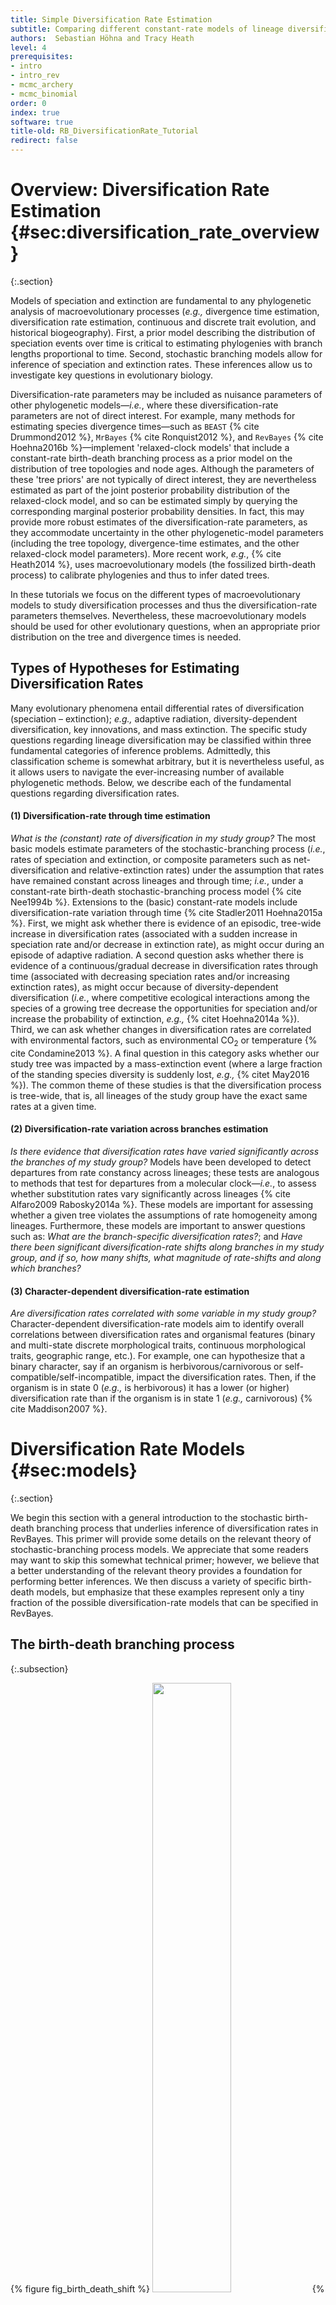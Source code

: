 ```yaml
---
title: Simple Diversification Rate Estimation
subtitle: Comparing different constant-rate models of lineage diversification
authors:  Sebastian Höhna and Tracy Heath
level: 4
prerequisites:
- intro
- intro_rev
- mcmc_archery
- mcmc_binomial
order: 0
index: true
software: true
title-old: RB_DiversificationRate_Tutorial
redirect: false
---
```



Overview: Diversification Rate Estimation {#sec:diversification_rate_overview}
=========================================
{:.section}

Models of speciation and extinction are fundamental to any phylogenetic
analysis of macroevolutionary processes
(*e.g.,* divergence time estimation,
diversification rate estimation, continuous and discrete trait
evolution, and historical biogeography). First, a prior model describing
the distribution of speciation events over time is critical to
estimating phylogenies with branch lengths proportional to time. Second,
stochastic branching models allow for inference of speciation and
extinction rates. These inferences allow us to investigate key questions
in evolutionary biology.

Diversification-rate parameters may be included as nuisance parameters
of other phylogenetic models—*i.e.*, where
these diversification-rate parameters are not of direct interest. For
example, many methods for estimating species divergence times—such as
`BEAST` {% cite Drummond2012 %},
`MrBayes` {% cite Ronquist2012 %}, and
`RevBayes` {% cite Hoehna2016b %}—implement 'relaxed-clock models'
that include a constant-rate birth-death branching process as a prior
model on the distribution of tree topologies and node ages. Although the
parameters of these 'tree priors' are not typically of direct interest,
they are nevertheless estimated as part of the joint posterior
probability distribution of the relaxed-clock model, and so can be
estimated simply by querying the corresponding marginal posterior
probability densities. In fact, this may provide more robust estimates
of the diversification-rate parameters, as they accommodate uncertainty
in the other phylogenetic-model parameters (including the tree topology,
divergence-time estimates, and the other relaxed-clock model
parameters). More recent work,
*e.g.*, {% cite Heath2014 %}, uses macroevolutionary
models (the fossilized birth-death process) to calibrate phylogenies and
thus to infer dated trees.

In these tutorials we focus on the different types of macroevolutionary
models to study diversification processes and thus the
diversification-rate parameters themselves. Nevertheless, these
macroevolutionary models should be used for other evolutionary
questions, when an appropriate prior distribution on the tree and
divergence times is needed.


Types of Hypotheses for Estimating Diversification Rates
--------------------------------------------------------

Many evolutionary phenomena entail differential rates of diversification
(speciation – extinction); *e.g.,* adaptive
radiation, diversity-dependent diversification, key innovations, and
mass extinction. The specific study questions regarding lineage
diversification may be classified within three fundamental categories of
inference problems. Admittedly, this classification scheme is somewhat
arbitrary, but it is nevertheless useful, as it allows users to navigate
the ever-increasing number of available phylogenetic methods. Below, we
describe each of the fundamental questions regarding diversification
rates.

#### (1) Diversification-rate through time estimation

*What is the (constant) rate of diversification in my study group?* The
most basic models estimate parameters of the stochastic-branching
process (*i.e.*,  rates of speciation and
extinction, or composite parameters such as net-diversification and
relative-extinction rates) under the assumption that rates have remained
constant across lineages and through time;
*i.e.*,  under a constant-rate birth-death
stochastic-branching process model {% cite Nee1994b %}. Extensions to the
(basic) constant-rate models include diversification-rate variation
through time {% cite Stadler2011 Hoehna2015a %}. First, we might ask whether
there is evidence of an episodic, tree-wide increase in diversification
rates (associated with a sudden increase in speciation rate and/or
decrease in extinction rate), as might occur during an episode of
adaptive radiation. A second question asks whether there is evidence of
a continuous/gradual decrease in diversification rates through time
(associated with decreasing speciation rates and/or increasing
extinction rates), as might occur because of diversity-dependent
diversification (*i.e.*,  where competitive
ecological interactions among the species of a growing tree decrease the
opportunities for speciation and/or increase the probability of
extinction, *e.g.,* {% citet Hoehna2014a %}). Third, we
can ask whether changes in diversification rates are correlated with
environmental factors, such as environmental CO<sub>2</sub> or temperature
{% cite Condamine2013 %}. A final question in this category asks whether our
study tree was impacted by a mass-extinction event (where a large
fraction of the standing species diversity is suddenly lost,
*e.g.,* {% citet May2016 %}). The common theme of these
studies is that the diversification process is tree-wide, that is, all
lineages of the study group have the exact same rates at a given time.

#### (2) Diversification-rate variation across branches estimation

*Is there evidence that diversification rates have varied significantly
across the branches of my study group?* Models have been developed to
detect departures from rate constancy across lineages; these tests are
analogous to methods that test for departures from a molecular
clock—*i.e.*,  to assess whether substitution
rates vary significantly across lineages {% cite Alfaro2009 Rabosky2014a %}.
These models are important for assessing whether a given tree violates
the assumptions of rate homogeneity among lineages. Furthermore, these
models are important to answer questions such as: *What are the
branch-specific diversification rates?*; and *Have there been
significant diversification-rate shifts along branches in my study
group, and if so, how many shifts, what magnitude of rate-shifts and
along which branches?*

#### (3) Character-dependent diversification-rate estimation

*Are diversification rates correlated with some variable in my study
group?* Character-dependent diversification-rate models aim to identify
overall correlations between diversification rates and organismal
features (binary and multi-state discrete morphological traits,
continuous morphological traits, geographic range, etc.). For example,
one can hypothesize that a binary character, say if an organism is
herbivorous/carnivorous or self-compatible/self-incompatible, impact the
diversification rates. Then, if the organism is in state 0
(*e.g.,* is herbivorous) it has a lower (or
higher) diversification rate than if the organism is in state 1
(*e.g.,* carnivorous) {% cite Maddison2007 %}.



Diversification Rate Models {#sec:models}
===========================
{:.section}

We begin this section with a general introduction to the stochastic
birth-death branching process that underlies inference of
diversification rates in RevBayes. This primer will
provide some details on the relevant theory of stochastic-branching
process models. We appreciate that some readers may want to skip this
somewhat technical primer; however, we believe that a better
understanding of the relevant theory provides a foundation for
performing better inferences. We then discuss a variety of specific
birth-death models, but emphasize that these examples represent only a
tiny fraction of the possible diversification-rate models that can be
specified in RevBayes.

The birth-death branching process
---------------------------------
{:.subsection}

{% figure fig_birth_death_shift %}
<img src="figures/BirthDeathShift.png" width="50%" height="50%" /> 
{% figcaption %} 
A realization of the birth-death process with mass extinction. 
Lineages that have no extant or sampled descendant are shown in gray and
surviving lineages are shown in a thicker black line.
{% endfigcaption %}
{% endfigure %}

Our approach is based on the *reconstructed evolutionary process*
described by {% cite Nee1994b %}; a birth-death process in which only sampled,
extant lineages are observed. Let $N(t)$ denote the number of species at
time $t$. Assume the process starts at time $t_1$ (the 'crown' age of
the most recent common ancestor of the study group, $t_\text{MRCA}$)
when there are two species. Thus, the process is initiated with two
species, $N(t_1) = 2$. We condition the process on sampling at least one
descendant from each of these initial two lineages; otherwise $t_1$
would not correspond to the $t_\text{MRCA}$ of our study group. Each
lineage evolves independently of all other lineages, giving rise to
exactly one new lineage with rate $b(t)$ and losing one existing lineage
with rate $d(t)$ ({% ref fig_birth_death_shift %} and
{% ref fig_bdp %}). Note that although each lineage evolves
independently, all lineages share both a common (tree-wide) speciation
rate $b(t)$ and a common extinction rate $d(t)$
{% cite Nee1994b %} {% cite Hoehna2015a %}. Additionally, at certain times,
$t_{\mathbb{M}}$, a mass-extinction event occurs and each species
existing at that time has the same probability, $\rho$, of survival.
Finally, all extinct lineages are pruned and only the reconstructed tree
remains ({% ref fig_birth_death_shift %}).

{% figure fig_bdp %}
<img src="figures/birth-death-sketch.png" width="75%" height="75%" /> 
{% figcaption %} 
**Examples of trees produced under a birth-death process.** 
The process is initiated at the first speciation event (the 'crown-age' of the MRCA)
when there are two initial lineages. At each speciation event the ancestral lineage is replaced by two
descendant lineages. At an extinction event one lineage simply
terminates. (A) A complete tree including extinct lineages. (B) The
reconstructed tree of tree from A with extinct lineages pruned away. (C)
A *uniform* subsample of the tree from B, where each species was sampled
with equal probability, $\rho$. (D) A *diversified* subsample of the
tree from B, where the species were selected so as to maximize diversity.
{% endfigcaption %}
{% endfigure %}

To condition the probability of observing the branching times on the
survival of both lineages that descend from the root, we divide by
$P(N(T) > 0 | N(0) = 1)^2$. Then, the probability density of the
branching times, $\mathbb{T}$, becomes 

$$\begin{aligned}
P(\mathbb{T}) = \frac{\overbrace{P(N(T) = 1 \mid N(0) = 1)^2}^{\text{both initial lineages have one descendant}}}{ \underbrace{P(N(T) > 0 \mid N(0) = 1)^2}_{\text{both initial lineages survive}} } \times \prod_{i=2}^{n-1} \overbrace{i \times b(t_i)}^{\text{speciation rate}} \times \overbrace{P(N(T) = 1 \mid N(t_i) = 1)}^\text{lineage has one descendant},
\end{aligned}$$

and the probability density of the reconstructed tree (topology and branching times) is then 

$$\begin{aligned}
P(\Psi) = \; & \frac{2^{n-1}}{n!(n-1)!} \times \left( \frac{P(N(T) = 1 \mid N(0) = 1)}{P(N(T) > 0 \mid N(0) = 1)} \right)^2 \nonumber\\
		  \; & \times \prod_{i=2}^{n-1} i \times b(t_i) \times P(N(T) = 1 \mid N(t_i) = 1)
\end{aligned}$$

We can expand Equation ([eq:tree_probability]) by substituting
$P(N(T) > 0 \mid N(t) =1)^2 \exp(r(t,T))$ for
$P(N(T) = 1 \mid N(t) = 1)$, where $r(u,v) = \int^v_u d(t)-b(t)dt$; the
above equation becomes 

$$\begin{aligned}
P(\Psi) = \; & \frac{2^{n-1}}{n!(n-1)!} \times \left( \frac{P(N(T) > 0 \mid N(0) =1 )^2 \exp(r(0,T))}{P(N(T) > 0 \mid N(0) = 1)} \right)^2 \nonumber\\
		  \; & \times \prod_{i=2}^{n-1} i \times b(t_i) \times P(N(T) > 0 \mid N(t_i) = 1)^2 \exp(r(t_i,T)) \nonumber\\
		= \; & \frac{2^{n-1}}{n!} \times \Big(P(N(T) > 0 \mid N(0) =1 ) \exp(r(0,T))\Big)^2 \nonumber\\
		  \; & \times \prod_{i=2}^{n-1} b(t_i) \times P(N(T) > 0 \mid N(t_i) = 1)^2 \exp(r(t_i,T)).
		\label{eq:tree_probability_substitution}
\end{aligned}$$ 

For a detailed description of this substitution, see {% cite Hoehna2015a %}. Additional
information regarding the underlying birth-death process can be found in
{% cite Thompson1975 %} [Equation 3.4.6] and {% cite Nee1994b %} for constant rates and
{% cite Hoehna2013 Hoehna2014a Hoehna2015a %} for arbitrary rate functions.

To compute the equation above we need to know the rate function,
$r(t,s) = \int_t^s d(x)-b(x) dx$, and the probability of survival,
$P(N(T)\!>\!0|N(t)\!=\!1)$. 
{% cite Yule1925 %} and later {% cite Kendall1948 %} derived the
probability that a process survives ($N(T) > 0$) and the probability of
obtaining exactly $n$ species at time $T$ ($N(T) = n$) when the process
started at time $t$ with one species. Kendall's results were summarized
in Equation (3) and Equation (24) in {% cite Nee1994b %} 

$$\begin{aligned}
P(N(T)\!>\!0|N(t)\!=\!1) & = & \left(1+\int\limits_t^{T} \bigg(\mu(s) \exp(r(t,s))\bigg) ds\right)^{-1} \label{eq:survival} \\ \nonumber \\
P(N(T)\!=\!n|N(t)\!=\!1) & = & (1-P(N(T)\!>\!0|N(t)\!=\!1)\exp(r(t,T)))^{n-1} \nonumber\\
& & \times P(N(T)\!>\!0|N(t)\!=\!1)^2 \exp(r(t,T)) \label{eq:N} %\\
%P(N(T)\!=\!1|N(t)\!=\!1) & = & P(N(T)\!>\!0|N(t)\!=\!1)^2 \exp(r(t,T)) \label{eq:1}
\end{aligned}$$ 

An overview for different diversification models is given in {% cite Hoehna2015a %}.

> ## Phylogenetic trees as observations
> The branching processes used here describe probability distributions on
> phylogenetic trees. This probability distribution can be used to infer
> diversification rates given an “observed” phylogenetic tree. In reality
> we never observe a phylogenetic tree itself. Instead, phylogenetic trees
> themselves are estimated from actual observations, such as DNA
> sequences. These phylogenetic tree estimates, especially the divergence
> times, can have considerable uncertainty associated with them. Thus, the
> correct approach for estimating diversification rates is to include the
> uncertainty in the phylogeny by, for example, jointly estimating the
> phylogeny and diversification rates. For the simplicity of the following
> tutorials, we take a shortcut and assume that we know the phylogeny
> without error. For publication quality analysis you should always
> estimate the diversification rates jointly with the phylogeny and
> divergence times.
{:.discussion}


Estimating Constant Speciation & Extinction Rates {#sec:bdp_rate_estimation}
=================================================
{:.section}

Outline
-------
{:.subsection}

This tutorial describes how to specify basic branching-process models in
RevBayes; two variants of the constant-rate birth-death process
{% cite Yule1925 Kendall1948 Thompson1975 Nee1994b Rannala1996 Yang1997 Hoehna2015a %}.
The probabilistic graphical model is given for each component of this
tutorial. After each model is specified, you will estimate speciation
and extinction rates using Markov chain Monte Carlo (MCMC). Finally, you
will estimate the marginal likelihood of the model and evaluate the
relative support using Bayes factors.


Pure-Birth (Yule) Model {#sec:yuleModSec}
=======================
{:.section}

Before evaluating the relative support for different models, we must
first specify them in `Rev`. In this section, we will walk through
specifying a pure-birth process model and estimating the marginal
likelihood. The section about the birth-death process will be less
detailed because it will build up on this section.

The simplest branching model is the *pure-birth process* described by
{% cite Yule1925 %}. Under this model, we assume at any instant in time, every
lineage has the same speciation rate, $\lambda$. In its simplest form,
the speciation rate remains constant over time. As a result, the waiting
time between speciation events is exponential, where the rate of the
exponential distribution is the product of the number of extant lineages
($n$) at that time and the speciation rate: $n\lambda$
{% cite Yule1925 Aldous2001 Hoehna2014a %}. The pure-birth branching model
does not allow for lineage extinction
(*i.e.*, the extinction rate $\mu=0$). However,
the model depends on a second parameter, $\rho$, which is the
probability of sampling a species in the present time. It also depends
on the time of the start of the process, whether that is the origin time
or root age. Therefore, the probabilistic graphical model of the
pure-birth process is quite simple, where the observed time tree
topology and node ages are conditional on the speciation rate, sampling
probability, and root age ({% ref fig_yule_gm %}).

{% figure fig_yule_gm %}
<img src="figures/yule_gm.png" width="50%" height="50%" /> 
{% figcaption %} 
The graphical model representation of the pure-birth (Yule) process. 
For more information about graphical model representations see {% cite Hoehna2014b %}.
{% endfigcaption %}
{% endfigure %}

We can add hierarchical structure to this model and account for
uncertainty in the value of the speciation rate by placing a hyperprior
on $\lambda$ ({% ref fig_yule_gm2 %}). The graphical models in {% ref fig_yule_gm %} 
and {% ref fig_yule_gm2 %} demonstrate the simplicity of the
Yule model. Ultimately, the pure birth model is just a special case of
the birth-death process, where the extinction rate (typically denoted
$\mu$) is a constant node with the value 0.

{% figure fig_yule_gm2 %}
<img src="figures/yule_gm2.png" width="50%" height="50%" /> 
{% figcaption %} 
The graphical model representation
of the pure-birth (Yule) process, where the speciation rate is treated
as a random variable drawn from a lognormal distribution.
{% endfigcaption %}
{% endfigure %}

For this exercise, we will specify a Yule model, such that the
speciation rate is a stochastic node, drawn from a lognormal
distribution as in {% ref fig_yule_gm2 %}. In a Bayesian framework, we
are interested in estimating the posterior probability of $\lambda$
given that we observe a time tree. 

$$
\begin{equation}
\mathbb{P}(\lambda \mid \Psi) = \frac{\mathbb{P}(\Psi \mid \lambda)\mathbb{P}(\lambda \mid \nu)}{\mathbb{P}(\Psi)} 
\tag{Bayes Theorem}\label{eq:bayes_thereom}
\end{equation}
$$

In this example, we have a phylogeny of 233 primates. We are treating
the time tree $\Psi$ as an observation, thus clamping the model with an
observed value. The time tree we are conditioning the process on is
taken from the analysis by {% cite MagnusonFord2012 %}. Furthermore, there are
approximately 367 described primates species, so we will fix the
parameter $\rho$ to $233/367$.

&#8680; The full Yule-model specification is in the file called `Yule.Rev`.

Read the tree
-------------
{:.subsection}

Begin by reading in the observed tree.
```
    T <- readTrees("data/primates_tree.nex")[1]
```
From this tree, we can get some helpful variables:
```
    taxa <- T.taxa()
```
Additionally, we can initialize an iterator variable for our vector of
moves:
```
    mvi = 0
    mni = 0
```

Specifying the model
--------------------
{:.subsection}

### Birth rate
{:.subsubsection}

The model we are specifying only has three nodes
({% ref fig_yule_gm2 %}). We can specify the birth rate $\lambda$, the
mean and standard deviation of the lognormal hyperprior on $\lambda$,
and the conditional dependency of the two parameters all in one line of
`Rev` code.
```
    birth_rate_mean <- ln( ln(367/2) / T.rootAge() )
    birth_rate_sd <- 0.587405
    birth_rate ~ dnLognormal(mean=birth_rate_mean,sd=birth_rate_sd)
```

Here, the stochastic node called `birth_rate` represents the speciation
rate $\lambda$. `birth_rate_mean` and `birth_rate_sd` are the prior
mean and prior standard deviation, respectively. We chose the prior mean
so that it is centered around observed number of species
(*i.e.*, the expected number of species under a
Yule process will thus be equal to the observed number of species) and a
prior standard deviation of 0.587405 which creates a lognormal
distribution with 95% prior probability spanning exactly one order of
magnitude. If you want to represent more prior uncertainty by,
*e.g.,* allowing for two orders of magnitude in
the 95% prior probability then you can simply multiply `birth_rate_sd`
by a factor of 2.

To estimate the value of $\lambda$, we assign a proposal mechanism to
operate on this node. In RevBayes these MCMC sampling algorithms are
called *moves*. We need to create a vector of moves and we can do this
by using vector indexing and our pre-initialized iterator `mi`. We will
use a scaling move on $\lambda$ called `mvScale`.
```
    moves[++mvi] = mvScale(birth_rate,lambda=1,tune=true,weight=3)
```

### Sampling probability
{:.subsubsection}

Our prior belief is that we have sampled 233 out of 367 living primate
species. To account for this we can set the sampling parameter as a
constant node with a value of 233/367
```
    rho <- T.ntips()/367
```

### Root age
{:.subsubsection}

Any stochastic branching process must be conditioned on a time that
represents the start of the process. Typically, this parameter is the
*origin time* and it is assumed that the process started with *one*
lineage. Thus, the origin of a birth-death process is the node that is
*ancestral* to the root node of the tree. For macroevolutionary data,
particularly without any sampled fossils, it is difficult to use the
origin time. To accommodate this, we can condition on the age of the
root by assuming the process started with *two* lineages that both
originate at the time of the root.

We can get the value for the root from the {% cite MagnusonFord2012 %} tree.
```
    root_time <- T.rootAge()
```

### The time tree
{:.subsubsection}

Now we have all of the parameters we need to specify the full pure-birth
model. We can initialize the stochastic node representing the time tree.
Note that we set the `mu` parameter to the constant value `0.0`.
```
    timetree ~ dnBDP(lambda=birth_rate, mu=0.0, rho=rho, rootAge=root_time, samplingStrategy="uniform", condition="survival", taxa=taxa)
```
If you refer back to Equation \eqref{eq:bayes_thereom} and {% ref fig_yule_gm2 %}, 
the time tree $\Psi$ is the variable we observe,
*i.e.*, the data. We can set this in `Rev` by
using the `clamp()` function.
```
    timetree.clamp(T)
```
Here we are fixing the value of the time tree to our observed tree from
{% cite MagnusonFord2012 %}.

Finally, we can create a workspace object of our whole model using the
`model()` function. Workspace objects are initialized using the `=`
operator. This distinguishes the objects used by the program to run the
MCMC analysis from the distinct nodes of our graphical model. The model
workspace objects makes it easy to work with the model in `Rev` and
creates a wrapper around our model DAG. Because our model is a directed,
acyclic graph (DAG), we only need to give the model wrapper function a
single node and it does the work to find all the other nodes through
their connections.
```
    mymodel = model(birth_rate)
```
The `model()` function traverses all of the connections and finds all of
the nodes we specified.

Running an MCMC analysis
------------------------
{:.subsection}

### Specifying Monitors
{:.subsubsection}

For our MCMC analysis, we need to set up a vector of *monitors* to
record the states of our Markov chain. The monitor functions are all
called `mn\*`, where `\*` is the wildcard representing the monitor type.
First, we will initialize the model monitor using the `mnModel`
function. This creates a new monitor variable that will output the
states for all model parameters when passed into a MCMC function.
```
    monitors[++mni] = mnModel(filename="output/primates_Yule.log",printgen=10, separator = TAB)
```
Additionally, create a screen monitor that will report the states of
specified variables to the screen with `mnScreen`:
```
    monitors[++mni] = mnScreen(printgen=1000, birth_rate)
```

### Initializing and Running the MCMC Simulation
{:.subsubsection}

With a fully specified model, a set of monitors, and a set of moves, we
can now set up the MCMC algorithm that will sample parameter values in
proportion to their posterior probability. The `mcmc()` function will
create our MCMC object:
```
    mymcmc = mcmc(mymodel, monitors, moves)
```
We may wish to run the `.burnin()` member function,
*i.e.*, if we wish to pre-run the chain and
discard the initial states. Recall that the `.burnin()` function
specifies a *completely separate* preliminary MCMC analysis that is used
to tune the scale of the moves to improve mixing of the MCMC analysis.
```
    mymcmc.burnin(generations=10000,tuningInterval=200)
```
Now, run the MCMC:
```
    mymcmc.run(generations=50000)
```
When the analysis is complete, you will have the monitored files in your
output directory.

&#8680; The `Rev` file for performing this analysis: `mcmc_Yule.Rev`

Exercise 1
----------
{:.subsection}

-   Run an MCMC simulation to estimate the posterior distribution of the
    speciation rate (`birth_rate`).
-   Load the generated output file into `Tracer`: What is
    the mean posterior estimate of the `birth_rate` and what is the
    estimated HPD?
-   Compare the prior mean with the posterior mean. (**Hint:** Use the
    optional argument `underPrior=TRUE` in the function `mymcmc.run()`)
    Are they different (*e.g.,* {% ref fig_prior_posterior %})?
    Is the posterior mean outside the prior 95% probability interval?
-   Repeat the analysis and allow for two orders of magnitude of
    prior uncertainty.

{% figure fig_prior_posterior %}
<img src="figures/birth_rate_prior_posterior.png" height="50%" width="50%" /> 
{% figcaption %} 
Estimates of the
posterior and prior distribution of the `birth_rate` visualized in
`Tracer`. The prior (black curve) shows the lognormal
distribution that we chose as the prior distribution.
{% endfigcaption %}
{% endfigure %}


Estimating the marginal likelihood of the model
===============================================
{:.subsection}

With a fully specified model, we can set up the `powerPosterior()`
analysis to create a file of 'powers' and likelihoods from which we can
estimate the marginal likelihood using stepping-stone or path sampling.
This method computes a vector of powers from a beta distribution, then
executes an MCMC run for each power step while raising the likelihood to
that power. In this implementation, the vector of powers starts with 1,
sampling the likelihood close to the posterior and incrementally
sampling closer and closer to the prior as the power decreases. For more
information on marginal likelihood estimation please read the
[Bayesian Model Selection Tutorial]({{ base.url }}/tutorials/model_selection_bayes_factor/)

First, we create the variable containing the power posterior. This
requires us to provide a model and vector of moves, as well as an output
file name. The `cats` argument sets the number of power steps.
```
    pow_p = powerPosterior(mymodel, moves, monitors, "output/Yule_powp.out", cats=100, sampleFreq=10)
```
We can start the power posterior by first burning in the chain and and
discarding the first 10000 states.
```
    pow_p.burnin(generations=10000,tuningInterval=200)
```
Now execute the run with the `.run()` function:
```
    pow_p.run(generations=10000)
```
Once the power posteriors have been saved to file, create a
stepping-stone sampler. This function can read any file of power
posteriors and compute the marginal likelihood using stepping-stone
sampling.
```
    ss = steppingStoneSampler(file="output/Yule_powp.out", powerColumnName="power", likelihoodColumnName="likelihood")
```
Compute the marginal likelihood under stepping-stone sampling using the
member function `marginal()` of the `ss` variable and record the value
in {% ref tab_ml_yule %}.
```
    ss.marginal()
```
Path sampling is an alternative to stepping-stone sampling and also
takes the same power posteriors as input.
```
    ps = pathSampler(file="output/Yule_powp.out", powerColumnName="power", likelihoodColumnName="likelihood")
```
Compute the marginal likelihood under stepping-stone sampling using the
member function `marginal()` of the `ps` variable and record the value
in {% ref tab_ml_yule %}.
```
    ps.marginal()
```
&#8680; The `Rev` file for performing this analysis: `ml_Yule.Rev`.


Exercise 2
----------
{:.subsection}
-   Compute the marginal likelihood under the Yule model.
-   Enter the estimate in the table below.

{% figure tab_ml_yule %}

 |                  **Model**                |   **Path-Sampling**   |   **Stepping-Stone-Sampling**   |
  ------------------------------------------:|:---------------------:|:-------------------------------:|
 |     Marginal likelihood Yule ($M_0$)      |                       |                                 |
 |  Marginal likelihood birth-death ($M_1$)  |                       |                                 |
 |              Supported model?             |                       |                                 |

{% figcaption %}
Marginal likelihoods of the Yule and Birth-death models.
{% endfigcaption %}
{% endfigure %}

Birth-Death Process {#sec:birth_death}
===================
{:.section}

The pure-birth model does not account for extinction, thus it assumes
that every lineage at the start of the process will have sampled
descendants at time 0. This assumption is fairly unrealistic for most
phylogenetic datasets on a macroevolutionary time scale since the fossil
record provides evidence of extinct lineages. {% cite Kendall1948 %} described a
more general branching process model to account for lineage extinction
called the *birth-death process*. Under this model, at any instant in
time, every lineage has the same rate of speciation $\lambda$ and the
same rate of extinction $\mu$. This is the *constant-rate* birth-death
process, which considers the rates constant over time and over the tree
{% cite Nee1994b %} {% cite Hoehna2015a %}.

{% cite Yang1997 %} derived the probability of time trees under an extension of
the birth-death model that accounts for incomplete sampling of the tips
({% ref fig_bdp_gm %}) (see also {% cite Stadler2009 %} and {% cite Hoehna2014a %}). Under
this model, the parameter $\rho$ accounts for the probability of
sampling in the present time, and because it is a probability, this
parameter can only take values between 0 and 1.

{% figure fig_bdp_gm %}
<img src="figures/simple_BD_gm_root.png" height="50%" width="50%" /> 
{% figcaption %} 
The graphical model representation of the birth-death process with uniform sampling and
conditioned on the root age.
{% endfigcaption %}
{% endfigure %}

In principle, we can specify a model with prior distributions on
speciation and extinction rates directly. One possibility is to specify
an exponential, lognormal, or gamma distribution as the prior on either
rate parameter. However, it is more common to specify prior
distributions on a transformation of the speciation and extinction rate
because, for example, we want to enforce that the speciation rate is
always larger than the extinction rate.

{% figure fig_bdp_div_turn_gm %}
<img src="figures/cBDR_gm.png" height="50%" width="50%" /> 
{% figcaption %} 
The graphical model representation of the birth-death process 
with uniform sampling parameterized using the diversification and turnover.
{% endfigcaption %}
{% endfigure %}

In the following subsections we will only provide the key command that
are different for the constant-rate birth-death process. All other
commands will be the same as in the previous exercise. You should copy
the `mcmc_Yule.Rev` script and modify it accordingly. Don't forget to
rename the filenames of the monitors to avoid overwriting of your
previous results!

Diversification and turnover
----------------------------
{:.subsection}

We have some good prior information about the magnitude of the
diversification. The diversification rate represent the rate at which
the species diversity increases. Thus, we just use the same prior for
the diversification rate as we used before for the birth rate.
```
    diversification_mean <- ln( ln(367.0/2.0) / T.rootAge() )
    diversification_sd <- 0.587405
    diversification ~ dnLognormal(mean=diversification_mean,sd=diversification_sd)
    moves[++mvi] = mvScale(diversification,lambda=1.0,tune=true,weight=3.0)
```
Unfortunately, we have less prior information about the turnover rate.
The turnover rate is the rate at which one species is replaced by
another species due to a birth plus death event. Hence, the turnover
rate represent the longevity of a species. For simplicity we use the
same prior on the turnover rate but with two orders of magnitude prior
uncertainty.
```
    turnover_mean <- ln( ln(367.0/2.0) / T.rootAge() )
    turnover_sd <- 0.587405*2
    turnover ~ dnLognormal(mean=turnover_mean,sd=turnover_sd)
    moves[++mvi] = mvScale(turnover,lambda=1.0,tune=true,weight=3.0)
```

Birth rate and death rate
-------------------------
{:.subsection}

The birth and death rates are both deterministic nodes. We compute them
by simple parameter transformation. Note that the death rate is in fact
equal to the turnover rate.
```
    birth_rate := diversification + turnover
    death_rate := turnover
```
All other parameters, such as the sampling probability and the root age
are kept the same as in the analysis above.

The time tree
-------------
{:.subsection}

Initialize the stochastic node representing the time tree. The main
difference now is that we provide a stochastic parameter for the
extinction rate $\mu$.
```
    timetree ~ dnBDP(lambda=birth_rate, mu=death_rate, rho=rho, rootAge=root_time, samplingStrategy="uniform", condition="survival", taxa=taxa)
```

Exercise 3
----------
{:.subsection}

-   Run an MCMC simulation to compute the posterior distribution of the
    diversification and turnover rate.
-   Look at the parameter estimates in `Tracer`. What can
    you say about the diversification, turnover, speciation and
    extinction rates? How high is the extinction rate compared with the
    speciation rate?
-   Compute the marginal likelihood under the BD model. Which model is
    supported by the data?
-   Enter the estimate in the table above.
-   Can you modify the script to use a prior on the birth drawn from a
    lognormal distribution and relative death rate drawn from a beta
    distribution so that the extinction rate is equal to the birth rate
    times the relative death rate?
    1.  Do the parameter estimates change?
    2.  What about the marginal likelihood estimates?

